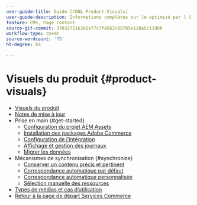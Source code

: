 ```yaml
---
user-guide-title: Guide [!DNL Product Visuals]
user-guide-description: Informations complètes sur le optimisé par l [!DNL Product Visuals] intégration AEM Assets pour les administrateurs Adobe Commerce et Magento Open Source et les spécialistes du marketing eCommerce.
feature: CMS, Page Content
source-git-commit: 370327516266e77c7fa562c95785e128a5c119bb
workflow-type: tm+mt
source-wordcount: '75'
ht-degree: 6%

---
```



# Visuels du produit {#product-visuals}

- [Visuels du produit](overview.md)
- [Notes de mise à jour](release-notes.md)
- Prise en main {#get-started}
   - [Configuration du projet AEM Assets](get-started/configure-aem.md)
   - [Installation des packages Adobe Commerce](get-started/configure-commerce.md)
   - [Configuration de l’intégration](get-started/setup-synchronization.md)
   - [Affichage et gestion des journaux](get-started/logs.md)
   - [Migrer les données](get-started/migrate-data.md)
- Mécanismes de synchronisation {#synchronize}
   - [Conserver un contenu précis et pertinent](synchronize/commerce-content.md)
   - [Correspondance automatique par défaut](synchronize/default-match.md)
   - [Correspondance automatique personnalisée](synchronize/custom-match.md)
   - [Sélection manuelle des ressources](synchronize/asset-selector-integration.md)
- [Types de médias et cas d’utilisation](manage-assets.md)
- [Retour à la page de départ Services Commerce](https://experienceleague.adobe.com/fr/docs/commerce/user-guides/home)
